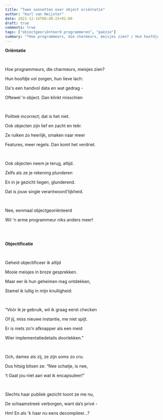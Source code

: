 ```yaml
---
title: "Twee sonnetten over object oriëntatie"
author: "Karl van Heijster"
date: 2021-12-16T09:49:23+01:00
draft: true
comments: true
tags: ["objectgeoriënteerd programmeren", "poëzie"]
summary: "*Hoe programmeurs, die charmeurs, meisjes zien? / Hun hoofdje vol zorgen, hun lieve lach: / Da's een handvol data en wat gedrag - / Oftewel 'n object. Dan klinkt misschien // Politiek incorrect; dat is het niet. / Ook objecten zijn lief en zacht en teêr. / Ze ruiken zo heerlijk, smaken naar meer / Features, meer regels. Dan komt het verdriet.*"
---
```


**Oriëntatie**

<br>

Hoe programmeurs, die charmeurs, meisjes zien?

Hun hoofdje vol zorgen, hun lieve lach:

Da's een handvol data en wat gedrag -

Oftewel 'n object. Dan klinkt misschien

<br>

Politiek incorrect; dat is het niet.

Ook objecten zijn lief en zacht en teêr.

Ze ruiken zo heerlijk, smaken naar meer

Features, meer regels. Dan komt het verdriet.

<br>

Ook objecten neem je terug, altijd.

Zelfs als ze je rekening plunderen

En in je gezicht liegen, glunderend.

Dat is jouw single verantwoord'lijkheid.

<br>

Nee, eenmaal objectgeoriënteerd

Wil 'n arme programmeur niks anders meer!

<br>
<br>

**Objectificatie**

<br>

Geheid objectificeer ik altijd

Mooie meisjes in broze gesprekken.

Maar eer ik hun geheimen mag ontdekken,

Stamel ik lullig in mijn knulligheid:

<br>

“Vóór ik je gebruik, wil ik graag eerst checken

Of jij, miss nieuwe instantie, me niet spijt.

Er is niets zo'n afknapper als een meid

Wier implementatiedetails doorlekken.”

<br>

Och, dames als zij, ze zijn soms zo cru.

Dus hitsig bitsen ze: “Nee schatje, is nee,

‘t Gaat jou niet aan wat ik encapsuleer!”

<br>

Slechts haar publiek gezicht toont ze me nu,

De schaamstreek verborgen, want da’s privé -

Hm! En als 'k haar nu eens decompileer...?
